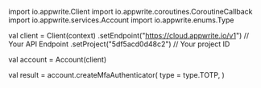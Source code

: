 import io.appwrite.Client
import io.appwrite.coroutines.CoroutineCallback
import io.appwrite.services.Account
import io.appwrite.enums.Type

val client = Client(context)
    .setEndpoint("https://cloud.appwrite.io/v1") // Your API Endpoint
    .setProject("5df5acd0d48c2") // Your project ID

val account = Account(client)

val result = account.createMfaAuthenticator(
    type = type.TOTP,
)